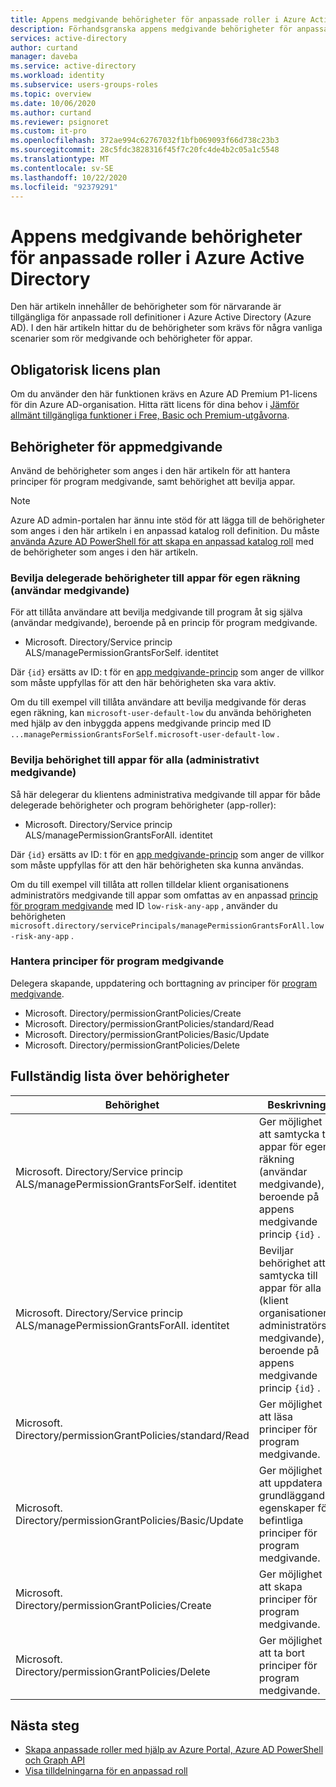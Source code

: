 ```yaml
---
title: Appens medgivande behörigheter för anpassade roller i Azure Active Directory | Microsoft Docs
description: Förhandsgranska appens medgivande behörigheter för anpassade Azure AD-roller i Azure Portal, PowerShell eller Graph API.
services: active-directory
author: curtand
manager: daveba
ms.service: active-directory
ms.workload: identity
ms.subservice: users-groups-roles
ms.topic: overview
ms.date: 10/06/2020
ms.author: curtand
ms.reviewer: psignoret
ms.custom: it-pro
ms.openlocfilehash: 372ae994c62767032f1bfb069093f66d738c23b3
ms.sourcegitcommit: 28c5fdc3828316f45f7c20fc4de4b2c05a1c5548
ms.translationtype: MT
ms.contentlocale: sv-SE
ms.lasthandoff: 10/22/2020
ms.locfileid: "92379291"
---
```

# <a name="app-consent-permissions-for-custom-roles-in-azure-active-directory"></a>Appens medgivande behörigheter för anpassade roller i Azure Active Directory

Den här artikeln innehåller de behörigheter som för närvarande är tillgängliga för anpassade roll definitioner i Azure Active Directory (Azure AD). I den här artikeln hittar du de behörigheter som krävs för några vanliga scenarier som rör medgivande och behörigheter för appar.

## <a name="required-license-plan"></a>Obligatorisk licens plan

Om du använder den här funktionen krävs en Azure AD Premium P1-licens för din Azure AD-organisation. Hitta rätt licens för dina behov i [Jämför allmänt tillgängliga funktioner i Free, Basic och Premium-utgåvorna](https://azure.microsoft.com/pricing/details/active-directory/).

## <a name="app-consent-permissions"></a>Behörigheter för appmedgivande

Använd de behörigheter som anges i den här artikeln för att hantera principer för program medgivande, samt behörighet att bevilja appar.

> [!NOTE]
> Azure AD admin-portalen har ännu inte stöd för att lägga till de behörigheter som anges i den här artikeln i en anpassad katalog roll definition. Du måste [använda Azure AD PowerShell för att skapa en anpassad katalog roll](custom-create.md#create-a-role-using-powershell) med de behörigheter som anges i den här artikeln.

### <a name="granting-delegated-permissions-to-apps-on-behalf-of-self-user-consent"></a>Bevilja delegerade behörigheter till appar för egen räkning (användar medgivande)

För att tillåta användare att bevilja medgivande till program åt sig själva (användar medgivande), beroende på en princip för program medgivande.

- Microsoft. Directory/Service princip ALS/managePermissionGrantsForSelf. identitet

Där `{id}` ersätts av ID: t för en [app medgivande-princip](../manage-apps/manage-app-consent-policies.md) som anger de villkor som måste uppfyllas för att den här behörigheten ska vara aktiv.

Om du till exempel vill tillåta användare att bevilja medgivande för deras egen räkning, kan `microsoft-user-default-low` du använda behörigheten med hjälp av den inbyggda appens medgivande princip med ID `...managePermissionGrantsForSelf.microsoft-user-default-low` .

### <a name="granting-permissions-to-apps-on-behalf-of-all-admin-consent"></a>Bevilja behörighet till appar för alla (administrativt medgivande)

Så här delegerar du klientens administrativa medgivande till appar för både delegerade behörigheter och program behörigheter (app-roller):

- Microsoft. Directory/Service princip ALS/managePermissionGrantsForAll. identitet

Där `{id}` ersätts av ID: t för en [app medgivande-princip](../manage-apps/manage-app-consent-policies.md) som anger de villkor som måste uppfyllas för att den här behörigheten ska kunna användas.

Om du till exempel vill tillåta att rollen tilldelar klient organisationens administratörs medgivande till appar som omfattas av en anpassad [princip för program medgivande](../manage-apps/manage-app-consent-policies.md) med ID `low-risk-any-app` , använder du behörigheten `microsoft.directory/servicePrincipals/managePermissionGrantsForAll.low-risk-any-app` .

### <a name="managing-app-consent-policies"></a>Hantera principer för program medgivande

Delegera skapande, uppdatering och borttagning av principer för [program medgivande](../manage-apps/manage-app-consent-policies.md).

- Microsoft. Directory/permissionGrantPolicies/Create
- Microsoft. Directory/permissionGrantPolicies/standard/Read
- Microsoft. Directory/permissionGrantPolicies/Basic/Update
- Microsoft. Directory/permissionGrantPolicies/Delete

## <a name="full-list-of-permissions"></a>Fullständig lista över behörigheter

Behörighet | Beskrivning
---------- | -----------
Microsoft. Directory/Service princip ALS/managePermissionGrantsForSelf. identitet | Ger möjlighet att samtycka till appar för egen räkning (användar medgivande), beroende på appens medgivande princip `{id}` .
Microsoft. Directory/Service princip ALS/managePermissionGrantsForAll. identitet | Beviljar behörighet att samtycka till appar för alla (klient organisationens administratörs medgivande), beroende på appens medgivande princip `{id}` .
Microsoft. Directory/permissionGrantPolicies/standard/Read | Ger möjlighet att läsa principer för program medgivande.
Microsoft. Directory/permissionGrantPolicies/Basic/Update | Ger möjlighet att uppdatera grundläggande egenskaper för befintliga principer för program medgivande.
Microsoft. Directory/permissionGrantPolicies/Create | Ger möjlighet att skapa principer för program medgivande.
Microsoft. Directory/permissionGrantPolicies/Delete | Ger möjlighet att ta bort principer för program medgivande.

## <a name="next-steps"></a>Nästa steg

- [Skapa anpassade roller med hjälp av Azure Portal, Azure AD PowerShell och Graph API](custom-create.md)
- [Visa tilldelningarna för en anpassad roll](../roles/view-assignments.md)
